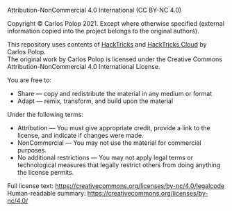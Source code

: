 Attribution-NonCommercial 4.0 International (CC BY-NC 4.0)

Copyright © Carlos Polop 2021. 
Except where otherwise specified (external information copied into the project belongs to the original authors).

This repository uses contents of [HackTricks](https://github.com/carlospolop/hacktricks) and [HackTricks Cloud](https://github.com/HackTricks-wiki/hacktricks-cloud) by Carlos Polop.  
The original work by Carlos Polop is licensed under the Creative Commons Attribution-NonCommercial 4.0 International License.

You are free to:
- Share — copy and redistribute the material in any medium or format
- Adapt — remix, transform, and build upon the material

Under the following terms:
- Attribution — You must give appropriate credit, provide a link to the license, and indicate if changes were made.
- NonCommercial — You may not use the material for commercial purposes.
- No additional restrictions — You may not apply legal terms or technological measures that legally restrict others from doing anything the license permits.

Full license text: https://creativecommons.org/licenses/by-nc/4.0/legalcode
Human-readable summary: https://creativecommons.org/licenses/by-nc/4.0/